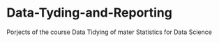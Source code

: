 # Data-Tyding-and-Reporting
Porjects of the course Data Tidying of mater Statistics for Data Science
